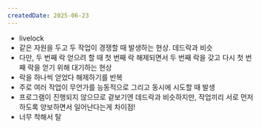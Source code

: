 ```yaml
---
createdDate: 2025-06-23
---
```

- livelock
- 같은 자원을 두고 두 작업이 경쟁할 때 발생하는 현상. 데드락과 비슷
- 다만, 두 번째 락 얻으려 할 때 첫 번째 락 해제되면서 두 번째 락을 갖고 다시 첫 번째 락을 얻기 위해 대기하는 현상
- 락을 하나씩 얻었다 해제하기를 반복
- 주로 여러 작업이 무언가를 능동적으로 그리고 동시에 시도할 때 발생
- 프로그램이 진행되지 않으므로 겉보기엔 데드락과 비슷하지만, 작업끼리 서로 먼저 하도록 양보하면서 일어난다는게 차이점!
- 너무 착해서 탈